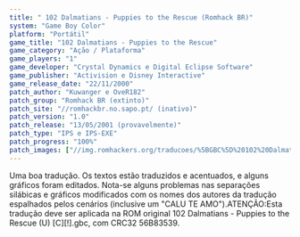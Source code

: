 ```yaml
---
title: " 102 Dalmatians - Puppies to the Rescue (Romhack BR)"
system: "Game Boy Color"
platform: "Portátil"
game_title: "102 Dalmatians - Puppies to the Rescue"
game_category: "Ação / Plataforma"
game_players: "1"
game_developer: "Crystal Dynamics e Digital Eclipse Software"
game_publisher: "Activision e Disney Interactive"
game_release_date: "22/11/2000"
patch_author: "Kuwanger e OveR182"
patch_group: "Romhack BR (extinto)"
patch_site: "//romhackbr.no.sapo.pt/ (inativo)"
patch_version: "1.0"
patch_release: "13/05/2001 (provavelmente)"
patch_type: "IPS e IPS-EXE"
patch_progress: "100%"
patch_images: ["//img.romhackers.org/traducoes/%5BGBC%5D%20102%20Dalmatians%20-%20Puppies%20to%20the%20Rescue%20-%20Romhack%20BR%20-%201.png","//img.romhackers.org/traducoes/%5BGBC%5D%20102%20Dalmatians%20-%20Puppies%20to%20the%20Rescue%20-%20Romhack%20BR%20-%202.png","//img.romhackers.org/traducoes/%5BGBC%5D%20102%20Dalmatians%20-%20Puppies%20to%20the%20Rescue%20-%20Romhack%20BR%20-%203.png"]
---
```

Uma boa tradução. Os textos estão traduzidos e acentuados, e alguns gráficos foram editados. Nota-se alguns problemas nas separações silábicas e gráficos modificados com os nomes dos autores da tradução espalhados pelos cenários (inclusive um "CALU TE AMO").ATENÇÃO:Esta tradução deve ser aplicada na ROM original 102 Dalmatians - Puppies to the Rescue (U) [C][!].gbc, com CRC32 56B83539.